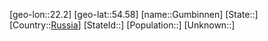 ﻿---
location: [54.58,22.2]
type: City
tags:
- geo/City


SpocWebEntityId: 30638
isDeleted: false
confidential: public

---
[geo-lon::22.2]
[geo-lat::54.58]
[name::Gumbinnen]
[State::]
[Country::[Russia](geo/Continent/Europe/Russia.md)]
[StateId::]
[Population::]
[Unknown::]

